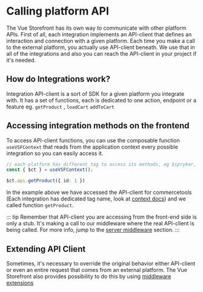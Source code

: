 # Calling platform API

The Vue Storefront has its own way to communicate with other platform APIs. First of all, each integration implements an API-client that defines an interaction and connection with a given platform. Each time you make a call to the external platform, you actually use API-client beneath. We use that in all of the integrations and also you can reach the API-client in your project if it's needed.

## How do Integrations work?

Integration API-client is a sort of SDK for a given platform you integrate with. It has a set of functions, each is dedicated to one action, endpoint or a feature eg. `getProduct` , `loadCart` `addToCart`

## Accessing integration methods on the frontend

To access API-client functions, you can use the composable function `useVSFContext` that reads from the application context every possible integration so you can easily access it.

```ts
// each platform has different tag to access its methods, eg $spryker, $storyblok etc.
const { $ct } = useVSFContext();

$ct.api.getProduct({ id: 1 })
```

In the example above we have accessed the API-client for commercetools (Each integration has dedicated tag name, look at [context docs](/advanced/context)) and we called function `getProduct`.


::: tip
Remember that API-client you are accessing from the front-end side is only a stub. It's making a call to our middleware where the real API-client is being called. For more info, jump to the [server middleware](/advanced/server-middleware) section.
:::

## Extending API Client

Sometimes, it's necessary to override the original behavior either API-client or even an entire request that comes from an external platform. The Vue Storefront also provides possibility to do this by using [middleware extensions](/advanced/server-middleware)
